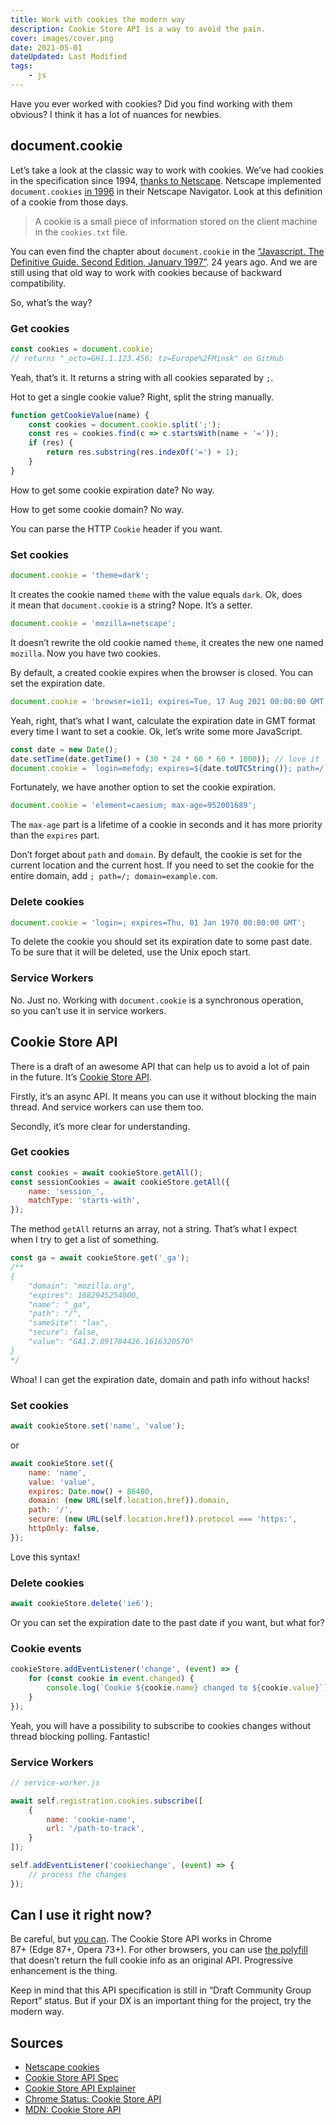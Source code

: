 ```yaml
---
title: Work with cookies the modern way
description: Cookie Store API is a way to avoid the pain.
cover: images/cover.png
date: 2021-05-01
dateUpdated: Last Modified
tags:
    - js
---
```


Have you ever worked with cookies? Did you find working with them obvious? I think it has a lot of nuances for newbies.

## document.cookie

Let’s take a look at the classic way to work with cookies. We’ve had cookies in the specification since 1994, [thanks to Netscape](https://curl.se/rfc/cookie_spec.html). Netscape implemented `document.cookies` [in 1996](https://www.erikoest.dk/cookies.htm) in their Netscape Navigator. Look at this definition of a cookie from those days.

> A cookie is a small piece of information stored on the client machine in the `cookies.txt` file.

You can even find the chapter about `document.cookie` in the [“Javascript. The Definitive Guide. Second Edition, January 1997”](https://www.cs.ait.ac.th/~on/O/oreilly/web/jscript/refp_79.htm). 24 years ago. And we are still using that old way to work with cookies because of backward compatibility.

So, what’s the way?

### Get cookies

```js
const cookies = document.cookie;
// returns "_octo=GH1.1.123.456; tz=Europe%2FMinsk" on GitHub
```

Yeah, that’s it. It returns a string with all cookies separated by `;`.

Hot to get a single cookie value? Right, split the string manually.

```js
function getCookieValue(name) {
    const cookies = document.cookie.split(';');
    const res = cookies.find(c => c.startsWith(name + '='));
    if (res) {
        return res.substring(res.indexOf('=') + 1);
    }
}
```

How to get some cookie expiration date? No way.

How to get some cookie domain? No way.

You can parse the HTTP `Cookie` header if you want.

### Set cookies

```js
document.cookie = 'theme=dark';
```

It creates the cookie named `theme` with the value equals `dark`. Ok, does it mean that `document.cookie` is a string? Nope. It’s a setter.

```js
document.cookie = 'mozilla=netscape';
```

It doesn’t rewrite the old cookie named `theme`, it creates the new one named `mozilla`. Now you have two cookies.

By default, a created cookie expires when the browser is closed. You can set the expiration date.

```js
document.cookie = 'browser=ie11; expires=Tue, 17 Aug 2021 00:00:00 GMT';
```

Yeah, right, that’s what I want, calculate the expiration date in GMT format every time I want to set a cookie. Ok, let’s write some more JavaScript.

```js
const date = new Date();
date.setTime(date.getTime() + (30 * 24 * 60 * 60 * 1000)); // love it
document.cookie = `login=mefody; expires=${date.toUTCString()}; path=/`;
```

Fortunately, we have another option to set the cookie expiration.

```js
document.cookie = 'element=caesium; max-age=952001689';
```

The `max-age` part is a lifetime of a cookie in seconds and it has more priority than the `expires` part.

Don’t forget about `path` and `domain`. By default, the cookie is set for the current location and the current host. If you need to set the cookie for the entire domain, add `; path=/; domain=example.com`.

### Delete cookies

```js
document.cookie = 'login=; expires=Thu, 01 Jan 1970 00:00:00 GMT';
```

To delete the cookie you should set its expiration date to some past date. To be sure that it will be deleted, use the Unix epoch start.

### Service Workers

No. Just no. Working with `document.cookie` is a synchronous operation, so you can’t use it in service workers.

## Cookie Store API

There is a draft of an awesome API that can help us to avoid a lot of pain in the future. It’s [Cookie Store API](https://wicg.github.io/cookie-store/).

Firstly, it’s an async API. It means you can use it without blocking the main thread. And service workers can use them too.

Secondly, it’s more clear for understanding.

### Get cookies

```js
const cookies = await cookieStore.getAll();
const sessionCookies = await cookieStore.getAll({
    name: 'session_',
    matchType: 'starts-with',
});
```

The method `getAll` returns an array, not a string. That’s what I expect when I try to get a list of something.

```js
const ga = await cookieStore.get('_ga');
/**
{
    "domain": "mozilla.org",
    "expires": 1682945254000,
    "name": "_ga",
    "path": "/",
    "sameSite": "lax",
    "secure": false,
    "value": "GA1.2.891784426.1616320570"
}
*/
```

Whoa! I can get the expiration date, domain and path info without hacks!

### Set cookies

```js
await cookieStore.set('name', 'value');
```

or

```js
await cookieStore.set({
    name: 'name',
    value: 'value',
    expires: Date.now() + 86400,
    domain: (new URL(self.location.href)).domain,
    path: '/',
    secure: (new URL(self.location.href)).protocol === 'https:',
    httpOnly: false,
});
```

Love this syntax!

### Delete cookies

```js
await cookieStore.delete('ie6');
```

Or you can set the expiration date to the past date if you want, but what for?

### Cookie events

```js
cookieStore.addEventListener('change', (event) => {
    for (const cookie in event.changed) {
        console.log(`Cookie ${cookie.name} changed to ${cookie.value}`);
    }
});
```

Yeah, you will have a possibility to subscribe to cookies changes without thread blocking polling. Fantastic!

### Service Workers

```js
// service-worker.js

await self.registration.cookies.subscribe([
    {
        name: 'cookie-name',
        url: '/path-to-track',
    }
]);

self.addEventListener('cookiechange', (event) => {
    // process the changes
});
```

## Can I use it right now?

Be careful, but [you can](https://caniuse.com/cookie-store-api). The Cookie Store API works in Chrome 87+ (Edge 87+, Opera 73+). For other browsers, you can use [the polyfill](https://www.npmjs.com/package/cookie-store) that doesn’t return the full cookie info as an original API. Progressive enhancement is the thing.

Keep in mind that this API specification is still in “Draft Community Group Report” status. But if your DX is an important thing for the project, try the modern way.

## Sources

- [Netscape cookies](https://www.erikoest.dk/cookies.htm)
- [Cookie Store API Spec](https://wicg.github.io/cookie-store/)
- [Cookie Store API Explainer](https://wicg.github.io/cookie-store/explainer.html)
- [Chrome Status: Cookie Store API](https://www.chromestatus.com/feature/5658847691669504)
- [MDN: Cookie Store API](https://developer.mozilla.org/en-US/docs/Web/API/Cookie_Store_API)
